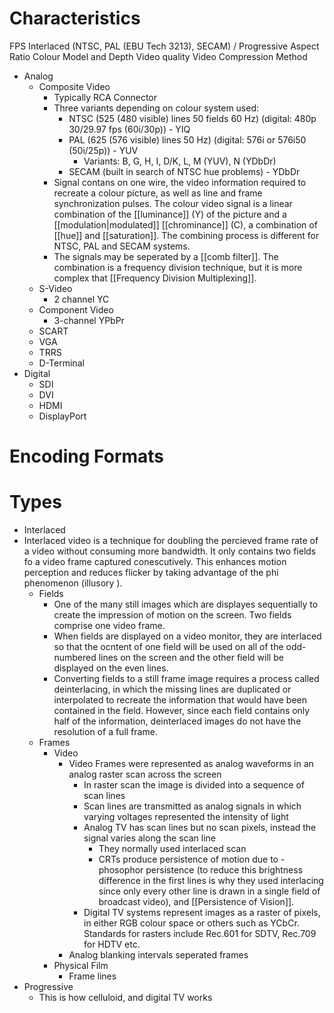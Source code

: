 # Characteristics
FPS
Interlaced (NTSC, PAL (EBU Tech 3213), SECAM) / Progressive
Aspect Ratio
Colour Model and Depth
Video quality
Video Compression Method

- Analog
	- Composite Video
		- Typically RCA Connector
		- Three variants depending on colour system used: 
			- NTSC (525 (480 visible) lines 50 fields 60 Hz) (digital: 480p 30/29.97 fps (60i/30p)) - YIQ
			- PAL (625 (576 visible) lines 50 Hz) (digital: 576i or 576i50 (50i/25p)) - YUV
				- Variants: B, G, H, I, D/K, L, M (YUV), N (YDbDr)
			- SECAM (built in search of NTSC hue problems) - YDbDr
		- Signal contans on one wire, the video information required to recreate a colour picture, as well as line and frame synchronization pulses. The colour video signal is a linear combination of the [[luminance]] (Y) of the picture and a [[modulation|modulated]] [[chrominance]] (C), a combination of [[hue]] and [[saturation]]. The combining process is different for NTSC, PAL and SECAM systems.
		- The signals may be seperated by a [[comb filter]]. The combination is a frequency division technique, but it is more complex that [[Frequency Division Multiplexing]].
	- S-Video
		- 2 channel YC
	- Component Video
		- 3-channel YPbPr
	- SCART
	- VGA
	- TRRS
	- D-Terminal
- Digital
	- SDI
	- DVI
	- HDMI
	- DisplayPort

# Encoding Formats


# Types
- Interlaced
- Interlaced video is a technique for doubling the percieved frame rate of a video without consuming more bandwidth. It only contains two fields fo a video frame captured conescutively. This enhances motion perception and reduces flicker by taking advantage of the phi phenomenon (illusory ).
	- Fields
		- One of the many still images which are displayes sequentially to create the impression of motion on the screen. Two fields comprise one video frame.
		- When fields are displayed on a video monitor, they are interlaced so that the ocntent of one field will be used on all of the odd-numbered lines on the screen and the other field will be displayed on the even lines.
		- Converting fields to a still frame image requires a process called deinterlacing, in which the missing lines are duplicated or interpolated to recreate the information that would have been contained in the field. However, since each field contains only half of the information, deinterlaced images do not have the resolution of a full frame.
	- Frames
		- Video
			- Video Frames were represented as analog waveforms in an analog raster scan across the screen
				- In raster scan the image is divided into a sequence of scan lines
				- Scan lines are transmitted as analog signals in which varying voltages represented the intensity of light
				- Analog TV has scan lines but no scan pixels, instead the signal varies along the scan line
					- They normally used interlaced scan
					- CRTs produce persistence of motion due to -  phosophor persistence (to reduce this brightness difference in the first lines is why they used interlacing since only every other line is drawn in a single field of broadcast video), and [[Persistence of Vision]].
				- Digital TV systems represent images as a raster of pixels, in either RGB colour space or others such as YCbCr. Standards for rasters include Rec.601 for SDTV, Rec.709 for HDTV etc.
			- Analog blanking intervals seperated frames
		- Physical Film
			- Frame lines
- Progressive
	- This is how celluloid, and digital TV works